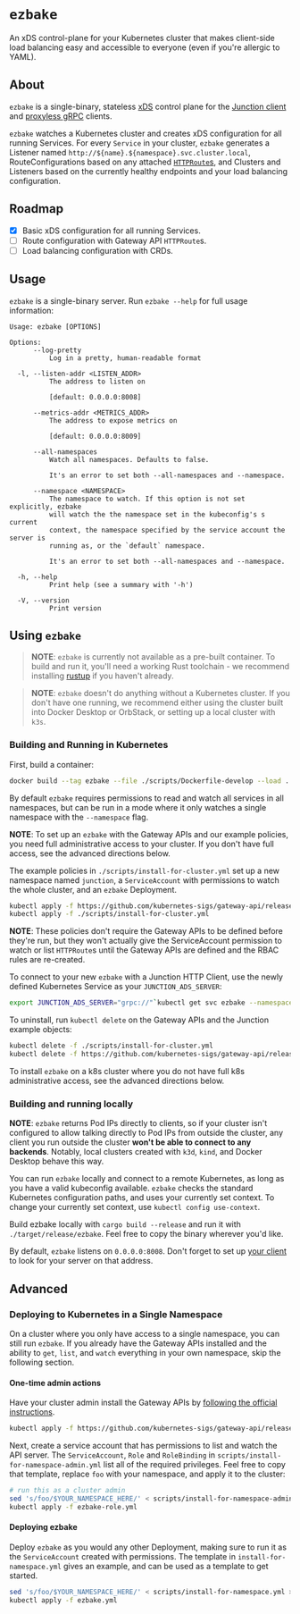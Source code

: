 # `ezbake`

An xDS control-plane for your Kubernetes cluster that makes client-side load
balancing easy and accessible to everyone (even if you're allergic to YAML).

## About

`ezbake` is a single-binary, stateless [xDS][xds] control plane for the
[Junction client][junction-client] and [proxyless gRPC][proxyless-grpc] clients.

[proxyless-grpc]: https://cloud.google.com/service-mesh/docs/service-routing/proxyless-overview

`ezbake` watches a Kubernetes cluster and creates xDS configuration for all
running Services. For every `Service` in your cluster, `ezbake` generates a
Listener named `http://${name}.${namespace}.svc.cluster.local`,
RouteConfigurations based on any attached [`HTTPRoute`s][httproute], and
Clusters and Listeners based on the currently healthy endpoints and your load
balancing configuration.

## Roadmap

- [x] Basic xDS configuration for all running Services.
- [ ] Route configuration with Gateway API `HTTPRoute`s.
- [ ] Load balancing configuration with CRDs.

[junction-client]: https://github.com/junction-labs/junction-client
[xds]: https://www.envoyproxy.io/docs/envoy/latest/api-docs/xds_protocol
[httproute]: https://gateway-api.sigs.k8s.io/api-types/httproute/

## Usage

`ezbake` is a single-binary server. Run `ezbake --help` for full usage information:

```text
Usage: ezbake [OPTIONS]

Options:
      --log-pretty
          Log in a pretty, human-readable format

  -l, --listen-addr <LISTEN_ADDR>
          The address to listen on

          [default: 0.0.0.0:8008]

      --metrics-addr <METRICS_ADDR>
          The address to expose metrics on

          [default: 0.0.0.0:8009]

      --all-namespaces
          Watch all namespaces. Defaults to false.

          It's an error to set both --all-namespaces and --namespace.

      --namespace <NAMESPACE>
          The namespace to watch. If this option is not set explicitly, ezbake
          will watch the the namespace set in the kubeconfig's s current
          context, the namespace specified by the service account the server is
          running as, or the `default` namespace.

          It's an error to set both --all-namespaces and --namespace.

  -h, --help
          Print help (see a summary with '-h')

  -V, --version
          Print version
```

## Using `ezbake`

> **NOTE**: `ezbake` is currently not available as a pre-built container. To build
> and run it, you'll need a working Rust toolchain - we recommend installing
> [rustup](https://rustup.rs) if you haven't already.

> **NOTE**: `ezbake` doesn't do anything without a Kubernetes cluster. If you don't
> have one running, we recommend either using the cluster built into Docker Desktop or
> OrbStack, or setting up a local cluster with `k3s`.

### Building and Running in Kubernetes

First, build a container:

```bash
docker build --tag ezbake --file ./scripts/Dockerfile-develop --load .
```

By default `ezbake` requires permissions to read and watch all services in all
namespaces, but can be run in a mode where it only watches a single namespace
with the `--namespace` flag.

**NOTE**: To set up an `ezbake` with the Gateway APIs and our example policies,
you need full administrative access to your cluster. If you don't have full
access, see the advanced directions below.

The example policies in `./scripts/install-for-cluster.yml` set up a new
namespace named `junction`, a `ServiceAccount` with permissions to watch the
whole cluster, and an `ezbake` Deployment.

```bash
kubectl apply -f https://github.com/kubernetes-sigs/gateway-api/releases/download/v1.2.0/experimental-install.yaml
kubectl apply -f ./scripts/install-for-cluster.yml
```

**NOTE**: These policies don't require the Gateway APIs to be defined before they're run, but
they won't actually give the ServiceAccount permission to watch or list
`HTTPRoute`s until the Gateway APIs are defined and the RBAC rules are
re-created.

To connect to your new `ezbake` with a Junction HTTP Client, use the newly
defined Kubernetes Service as your `JUNCTION_ADS_SERVER`:

```bash
export JUNCTION_ADS_SERVER="grpc://"`kubectl get svc ezbake --namespace junction -o jsonpath='{.spec.clusterIP}'`":8008"
```

To uninstall, run `kubectl delete` on the Gateway APIs and the Junction example objects:

```bash
kubectl delete -f ./scripts/install-for-cluster.yml
kubectl delete -f https://github.com/kubernetes-sigs/gateway-api/releases/download/v1.2.0/experimental-install.yaml
```

To install `ezbake` on a k8s cluster where you do not have full k8s administrative access, see the
advanced directions below.

### Building and running locally

**NOTE**: `ezbake` returns Pod IPs directly to clients, so if your cluster isn't
configured to allow talking directly to Pod IPs from outside the cluster, any
client you run outside the cluster **won't be able to connect to any backends**.
Notably, local clusters created with `k3d`, `kind`, and Docker Desktop behave
this way.

You can run `ezbake` locally and connect to a remote Kubernetes, as long as you
have a valid kubeconfig available. `ezbake` checks the standard Kubernetes
configuration paths, and uses your currently set context. To change your currently
set context, use `kubectl config use-context`.

Build ezbake locally with `cargo build --release` and run it with
`./target/release/ezbake`. Feel free to copy the binary wherever you'd like.

By default, `ezbake` listens on `0.0.0.0:8008`. Don't forget to set up [your client][junction-client]
to look for your server on that address.

## Advanced

### Deploying to Kubernetes in a Single Namespace

On a cluster where you only have access to a single namespace, you can still run
`ezbake`. If you already have the Gateway APIs installed and the ability to
`get`, `list`, and `watch` everything in your own namespace, skip the following
section.

#### One-time admin actions

Have your cluster admin install the Gateway APIs by [following the official instructions][official-instructions].

```bash
kubectl apply -f https://github.com/kubernetes-sigs/gateway-api/releases/download/v1.2.0/experimental-install.yaml
```

[official-instructions]: https://gateway-api.sigs.k8s.io/guides/#installing-gateway-api

Next, create a service account that has permissions to list and watch the API
server. The `ServiceAccount`, `Role` and `RoleBinding` in
`scripts/install-for-namespace-admin.yml` list all of the required privileges.
Feel free to copy that template, replace `foo` with your namespace, and apply it
to the cluster:

```bash
# run this as a cluster admin
sed 's/foo/$YOUR_NAMESPACE_HERE/' < scripts/install-for-namespace-admin.yml > ezbake-role.yml
kubectl apply -f ezbake-role.yml
```

#### Deploying ezbake

Deploy `ezbake` as you would any other Deployment, making sure to run it as the `ServiceAccount`
created with permissions. The template in `install-for-namespace.yml` gives an example, and
can be used as a template to get started.

```bash
sed 's/foo/$YOUR_NAMESPACE_HERE/' < scripts/install-for-namespace.yml > ezbake.yml
kubectl apply -f ezbake.yml
```
